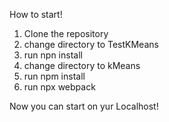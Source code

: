 How to start!

1. Clone the repository
2. change directory to TestKMeans
3. run npn install
4. change directory to kMeans
5. run npm install
6. run npx webpack

Now you can start on yur Localhost!